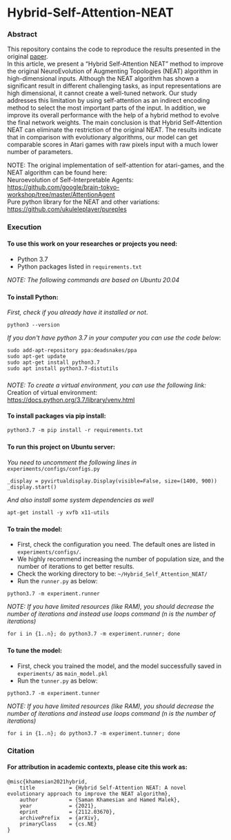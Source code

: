 # Hybrid-Self-Attention-NEAT

### Abstract

This repository contains the code to reproduce the results presented in the original [paper](https://arxiv.org/abs/2112.03670). <br/>
In this article, we present a “Hybrid Self-Attention NEAT” method to improve the original NeuroEvolution of Augmenting Topologies (NEAT) algorithm in high-dimensional inputs. Although the NEAT algorithm has shown a significant result in different challenging tasks, as input representations are high dimensional, it cannot create a well-tuned network. Our study addresses this limitation by using self-attention as an indirect encoding method to select the most important parts of the input. In addition, we improve its overall performance with the help of a hybrid method to evolve the final network weights. The main conclusion is that Hybrid Self-Attention NEAT can eliminate the restriction of the original NEAT. The results indicate that in comparison with evolutionary algorithms, our model can get comparable scores in Atari games with raw pixels input with a much lower number of parameters.

NOTE: The original implementation of self-attention for atari-games, and the NEAT algorithm can be found here:<br/>
Neuroevolution of Self-Interpretable Agents: https://github.com/google/brain-tokyo-workshop/tree/master/AttentionAgent <br/>
Pure python library for the NEAT and other variations: https://github.com/ukuleleplayer/pureples

### Execution

#### To use this work on your researches or projects you need:
* Python 3.7
* Python packages listed in `requirements.txt`

_NOTE: The following commands are based on Ubuntu 20.04_
###

#### To install Python:
_First, check if you already have it installed or not_.
~~~~
python3 --version
~~~~
_If you don't have python 3.7 in your computer you can use the code below_:
~~~~
sudo add-apt-repository ppa:deadsnakes/ppa
sudo apt-get update
sudo apt-get install python3.7
sudo apt install python3.7-distutils
~~~~
###

_NOTE: To create a virtual environment, you can use the following link:_
<br/> Creation of virtual environment: https://docs.python.org/3.7/library/venv.html

#### To install packages via pip install:
~~~~
python3.7 -m pip install -r requirements.txt
~~~~
###

#### To run this project on Ubuntu server:
_You need to uncomment the following lines in_ `experiments/configs/configs.py`
~~~~
_display = pyvirtualdisplay.Display(visible=False, size=(1400, 900))
_display.start()
~~~~

_And also install some system dependencies as well_
~~~~
apt-get install -y xvfb x11-utils
~~~~
###

#### To train the model:
* First, check the configuration you need. The default ones are listed in `experiments/configs/`.
* We highly recommend increasing the number of population size, and the number of iterations to get better results.
* Check the working directory to be: `~/Hybrid_Self_Attention_NEAT/`
* Run the `runner.py` as below:
~~~~
python3.7 -m experiment.runner
~~~~
_NOTE: If you have limited resources (like RAM), you should decrease the number of iterations and instead use loops command (n is the number of iterations)_
~~~~
for i in {1..n}; do python3.7 -m experiment.runner; done
~~~~
###

#### To tune the model:
* First, check you trained the model, and the model successfully saved in `experiments/` as `main_model.pkl`
* Run the `tunner.py` as below:
~~~~
python3.7 -m experiment.tunner
~~~~
_NOTE: If you have limited resources (like RAM), you should decrease the number of iterations and instead use loops command (n is the number of iterations)_
~~~~
for i in {1..n}; do python3.7 -m experiment.tunner; done
~~~~

### Citation

#### For attribution in academic contexts, please cite this work as:
~~~~
@misc{khamesian2021hybrid,
    title           = {Hybrid Self-Attention NEAT: A novel evolutionary approach to improve the NEAT algorithm}, 
    author          = {Saman Khamesian and Hamed Malek},
    year            = {2021},
    eprint          = {2112.03670},
    archivePrefix   = {arXiv},
    primaryClass    = {cs.NE}
}
~~~~
